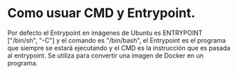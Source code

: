 # Como usuar CMD y Entrypoint.

Por defecto el Entrypoint en imágenes de Ubuntu es ENTRYPOINT ["/bin/sh", "-C"] y el comando es "/bin/bash", el Entrypoint es el programa que siempre se estará ejecutando y el CMD es la instrucción que es pasada al entrypoint. Se utiliza para convertir una imagen de Docker en un programa.